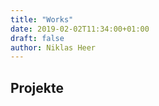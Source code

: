 ```yaml
---
title: "Works"
date: 2019-02-02T11:34:00+01:00
draft: false
author: Niklas Heer
---
```


## Projekte

<!-- TODO: Projekte -->
